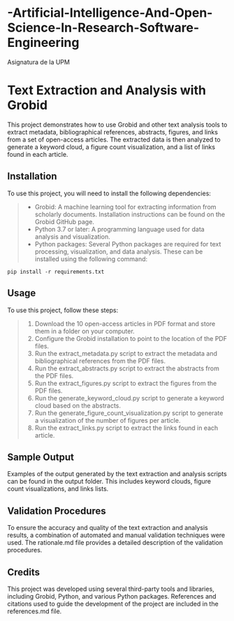 # -Artificial-Intelligence-And-Open-Science-In-Research-Software-Engineering
Asignatura de la UPM 

# Text Extraction and Analysis with Grobid

This project demonstrates how to use Grobid and other text analysis tools to extract metadata, bibliographical references, abstracts, figures, and links from a set of open-access articles. The extracted data is then analyzed to generate a keyword cloud, a figure count visualization, and a list of links found in each article.

## Installation

To use this project, you will need to install the following dependencies:

> * Grobid: A machine learning tool for extracting information from scholarly documents. Installation instructions can be found on the Grobid GitHub page.
> * Python 3.7 or later: A programming language used for data analysis and visualization.
> * Python packages: Several Python packages are required for text processing, visualization, and data analysis. These can be installed using the following command:

`pip install -r requirements.txt`

## Usage

To use this project, follow these steps:

> 1. Download the 10 open-access articles in PDF format and store them in a folder on your computer.
> 2. Configure the Grobid installation to point to the location of the PDF files.
> 3. Run the extract_metadata.py script to extract the metadata and bibliographical references from the PDF files.
> 4. Run the extract_abstracts.py script to extract the abstracts from the PDF files.
> 5. Run the extract_figures.py script to extract the figures from the PDF files.
> 6. Run the generate_keyword_cloud.py script to generate a keyword cloud based on the abstracts.
> 7. Run the generate_figure_count_visualization.py script to generate a visualization of the number of figures per article.
> 8. Run the extract_links.py script to extract the links found in each article.

## Sample Output

Examples of the output generated by the text extraction and analysis scripts can be found in the output folder. This includes keyword clouds, figure count visualizations, and links lists.
## Validation Procedures

To ensure the accuracy and quality of the text extraction and analysis results, a combination of automated and manual validation techniques were used. The rationale.md file provides a detailed description of the validation procedures.
## Credits

This project was developed using several third-party tools and libraries, including Grobid, Python, and various Python packages. References and citations used to guide the development of the project are included in the references.md file.